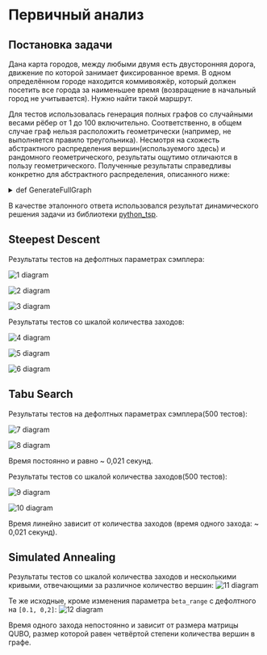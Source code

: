 # Первичный анализ
## Постановка задачи
Дана карта городов, между любыми двумя есть двусторонняя дорога, движение по которой занимает фиксированное время. В одном определённом городе находится
коммивояжёр, который должен посетить все города за наименьшее время (возвращение в начальный город не учитывается). Нужно найти такой маршрут.


Для тестов использовалась генерация полных графов со случайными весами рёбер от 1 до 100 включительно. Соответственно, в общем случае граф нельзя расположить геометрически (например, не выполняется правило треугольника). Несмотря на схожесть абстрактного распределения вершин(используемого здесь) и рандомного геометрического, результаты ощутимо отличаются в пользу геометрического. Полученные результаты справедливы конкретно для абстрактного распределения, описанного ниже:


<details>
<summary>
  def GenerateFullGraph
</summary>
  
```
def GenerateFullGraph(amount_of_vertexes) :
    graph = [[0] * amount_of_vertexes for i in range(amount_of_vertexes)]
    for i in range(amount_of_vertexes) :
        for j in range(i + 1, amount_of_vertexes) :
            weight = random.randint(1, kMaxWeight)
            graph[i][j] = weight
            graph[j][i] = weight
    return graph
```
</details>

В качестве эталонного ответа использовался результат динамического решения задачи из библиотеки [python_tsp](https://pypi.org/project/python_tsp/).
## Steepest Descent
Результаты тестов на дефолтных параметрах сэмплера:

![1 diagram](images/SD-def-unfixed-exact.jpg)

![2 diagram](images/SD-def-unfixed-coef.jpeg)

![3 diagram](images/SD-def-unfixed-time.jpg)

Результаты тестов со шкалой количества заходов:

![4 diagram](images/SD-def-fixed-exact.jpeg)

![5 diagram](images/SD-def-fixed-coef.jpeg)

![6 diagram](images/SD-def-fixed-time.jpg)

## Tabu Search
Результаты тестов на дефолтных параметрах сэмплера(500 тестов):

![7 diagram](images/TS-def-unfixed-exact.png)

![8 diagram](images/TS-def-unfixed-coef.png)

Время постоянно и равно ~ 0,021 секунд.

Результаты тестов со шкалой количества заходов(500 тестов):

![9 diagram](images/TS-def-fixed-exact.png)

![10 diagram](images/TS-def-fixed-coef.png)

Время линейно зависит от количества заходов (время одного захода: ~ 0,021 секунд).

## Simulated Annealing
Результаты тестов со шкалой количества заходов и несколькими кривыми, отвечающими за различное количество вершин:
![11 diagram](images/SA-def-unfixed-coef.png)

Те же исходные, кроме изменения параметра `beta_range` с дефолтного на `[0.1, 0,2]`:
![12 diagram](images/SA-beta_range-unfixed-coef.png)

Время одного захода непостоянно и зависит от размера матрицы QUBO, размер которой равен четвёртой степени количества вершин в графе.
